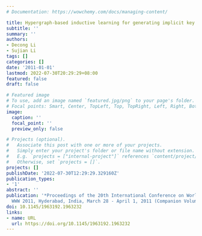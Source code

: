 ```yaml
---
# Documentation: https://wowchemy.com/docs/managing-content/

title: Hypergraph-based inductive learning for generating implicit key phrases
subtitle: ''
summary: ''
authors:
- Decong Li
- Sujian Li
tags: []
categories: []
date: '2011-01-01'
lastmod: 2022-07-30T20:29:29+08:00
featured: false
draft: false

# Featured image
# To use, add an image named `featured.jpg/png` to your page's folder.
# Focal points: Smart, Center, TopLeft, Top, TopRight, Left, Right, BottomLeft, Bottom, BottomRight.
image:
  caption: ''
  focal_point: ''
  preview_only: false

# Projects (optional).
#   Associate this post with one or more of your projects.
#   Simply enter your project's folder or file name without extension.
#   E.g. `projects = ["internal-project"]` references `content/project/deep-learning/index.md`.
#   Otherwise, set `projects = []`.
projects: []
publishDate: '2022-07-30T12:29:29.329160Z'
publication_types:
- '1'
abstract: ''
publication: '*Proceedings of the 20th International Conference on World Wide Web,
  WWW 2011, Hyderabad, India, March 28 - April 1, 2011 (Companion Volume)*'
doi: 10.1145/1963192.1963232
links:
- name: URL
  url: https://doi.org/10.1145/1963192.1963232
---
```

